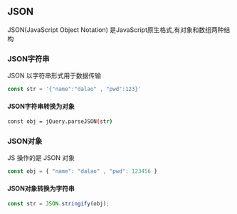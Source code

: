 <!--
 * @Description: 
 * @Version: 1.0
 * @Author: DaLao
 * @Email: dalao_li@163.com
 * @Date: 2021-01-16 17:59:35
 * @LastEditors: dalao
 * @LastEditTime: 2022-04-05 22:05:37
-->

## JSON

JSON(JavaScript Object Notation) 是JavaScript原生格式,有对象和数组两种结构


### JSON字符串

JSON 以字符串形式用于数据传输

```js
const str = '{"name":"dalao" , "pwd":123}'
```

#### JSON字符串转换为对象

```sh
const obj = jQuery.parseJSON(str)
```

### JSON对象

JS 操作的是 JSON 对象

```js
const obj = { "name": "dalao" , "pwd": 123456 }
```

#### JSON对象转换为字符串

```js
const str = JSON.stringify(obj);
```

